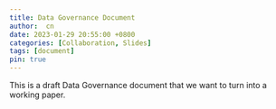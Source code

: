 ```yaml
---
title: Data Governance Document
author:  cn
date: 2023-01-29 20:55:00 +0800
categories: [Collaboration, Slides]
tags: [document]
pin: true
---
```


This is a draft Data Governance document that we want to turn into a working paper.


<object data="{{ site.url | append: site.baseurl | append: '/assets/slides/Workshop_DataGovernance.pdf' }}" width="800" height="600" type='application/pdf'></object>